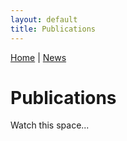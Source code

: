 ```yaml
---
layout: default
title: Publications
---
```


[Home](./) | [News](./news)

# Publications

Watch this space...

<!-- **Paper Name - Place Holder**  
<u>My Name</u>, [Name 2](https://www.strava.com/athletes/6389934), [Name 3](https://www.strava.com/athletes/6389934)
**<span style="color:orangered">Conference 2023</span>**  
[[pdf-doi]](https://www.strava.com/athletes/6389934) -->
